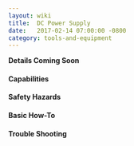 ```yaml
---
layout: wiki
title:  DC Power Supply
date:   2017-02-14 07:00:00 -0800
category: tools-and-equipment
---
```


**Details Coming Soon**

#### Capabilities

#### Safety Hazards

#### Basic How-To

#### Trouble Shooting
